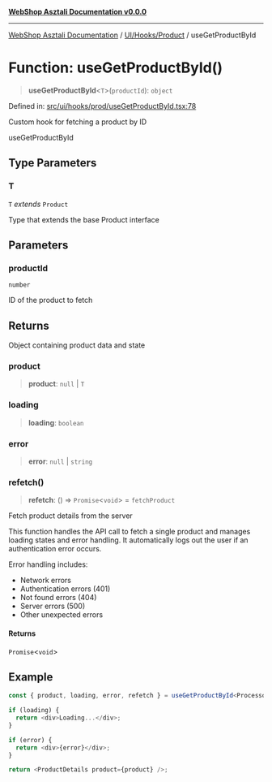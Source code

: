 [**WebShop Asztali Documentation v0.0.0**](../../../../README.md)

***

[WebShop Asztali Documentation](../../../../modules.md) / [UI/Hooks/Product](../README.md) / useGetProductById

# Function: useGetProductById()

> **useGetProductById**\<`T`\>(`productId`): `object`

Defined in: [src/ui/hooks/prod/useGetProductById.tsx:78](https://github.com/yourusername/webshop_asztali/blob/966ac422304bbbe6308f4e6c123a88355a82fe82/src/ui/hooks/prod/useGetProductById.tsx#L78)

Custom hook for fetching a product by ID

 useGetProductById

## Type Parameters

### T

`T` *extends* `Product`

Type that extends the base Product interface

## Parameters

### productId

`number`

ID of the product to fetch

## Returns

Object containing product data and state

### product

> **product**: `null` \| `T`

### loading

> **loading**: `boolean`

### error

> **error**: `null` \| `string`

### refetch()

> **refetch**: () => `Promise`\<`void`\> = `fetchProduct`

Fetch product details from the server

This function handles the API call to fetch a single product and manages
loading states and error handling. It automatically logs out
the user if an authentication error occurs.

Error handling includes:
- Network errors
- Authentication errors (401)
- Not found errors (404)
- Server errors (500)
- Other unexpected errors

#### Returns

`Promise`\<`void`\>

## Example

```ts
const { product, loading, error, refetch } = useGetProductById<Processor>(123);

if (loading) {
  return <div>Loading...</div>;
}

if (error) {
  return <div>{error}</div>;
}

return <ProductDetails product={product} />;
```

